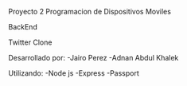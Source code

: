 Proyecto 2 
Programacion de Dispositivos Moviles

BackEnd

Twitter Clone

Desarrollado por:
-Jairo Perez
-Adnan Abdul Khalek

Utilizando:
-Node js
-Express
-Passport
